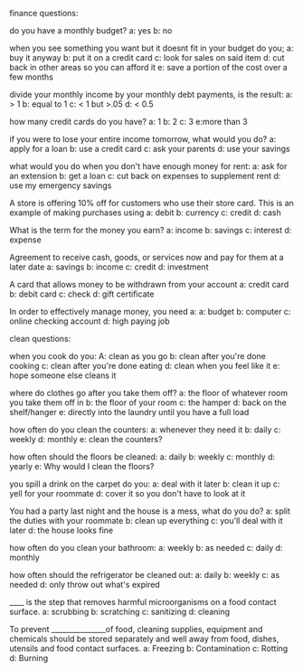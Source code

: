 finance questions:

do you have a monthly budget?
a: yes
b: no

when you see something you want but it doesnt fit in your budget do you;
a: buy it anyway
b: put it on a credit card
c: look for sales on said item
d: cut back in other areas so you can afford it
e: save a portion of the cost over a few months

divide your monthly income by your monthly debt payments, is the result:
a: > 1
b: equal to 1
c: < 1 but >.05
d: < 0.5

how many credit cards do you have?
a: 1
b: 2
c: 3
e:more than 3

<!-- added some logic based questions -->

if you were to lose your entire income tomorrow, what would you do?
a: apply for a loan
b: use a credit card
c: ask your parents
d: use your savings

what would you do when you don't have enough money for rent:
a: ask for an extension
b: get a loan
c: cut back on expenses to supplement rent
d: use my emergency savings

A store is offering 10% off for customers who use their store card. This is an example of making purchases using
a: debit
b: currency
c: credit
d: cash

What is the term for the money you earn?
a: income
b: savings
c: interest
d: expense

Agreement to receive cash, goods, or services now and pay for them at a later date
a: savings
b: income
c: credit
d: investment

A card that allows money to be withdrawn from your account
a: credit card
b: debit card
c: check
d: gift certificate

In order to effectively manage money, you need a:
a: budget
b: computer
c: online checking account
d: high paying job

clean questions:

when you cook do you:
A: clean as you go
b: clean after you're done cooking
c: clean after you're done eating
d: clean when you feel like it
e: hope someone else cleans it

where do clothes go after you take them off?
a: the floor of whatever room you take them off in
b: the floor of your room
c: the hamper
d: back on the shelf/hanger
e: directly into the laundry until you have a full load

how often do you clean the counters:
a: whenever they need it
b: daily
c: weekly
d: monthly
e: clean the counters?

how often should the floors be cleaned:
a: daily
b: weekly
c: monthly
d: yearly
e: Why would I clean the floors?

you spill a drink on the carpet do you:
a: deal with it later
b: clean it up
c: yell for your roommate
d: cover it so you don't have to look at it

You had a party last night and the house is a mess, what do you do?
a: split the duties with your roommate
b: clean up everything
c: you'll deal with it later
d: the house looks fine 

how often do you clean your bathroom:
a: weekly
b: as needed
c: daily
d: monthly

how often should the refrigerator be cleaned out:
a: daily
b: weekly
c: as needed
d: only throw out what's expired

____ is the step that removes harmful microorganisms on a food contact surface.
a: scrubbing
b: scratching
c: sanitizing
d: cleaning

To prevent _______________of food, cleaning supplies, equipment and chemicals should be stored separately and well away from food, dishes, utensils and food contact surfaces.
a: Freezing
b: Contamination
c: Rotting
d: Burning
